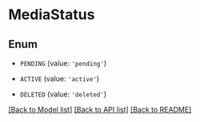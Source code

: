 # MediaStatus


## Enum

* `PENDING` (value: `'pending'`)

* `ACTIVE` (value: `'active'`)

* `DELETED` (value: `'deleted'`)

[[Back to Model list]](../README.md#documentation-for-models) [[Back to API list]](../README.md#documentation-for-api-endpoints) [[Back to README]](../README.md)


